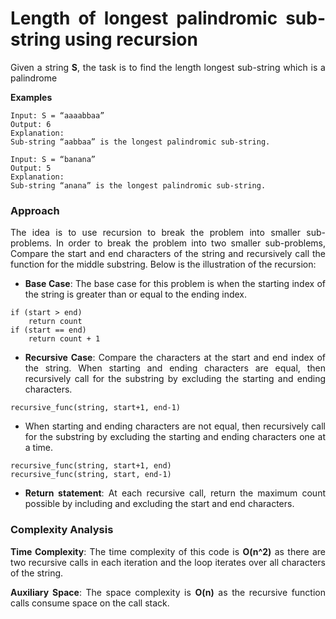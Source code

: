 <div align="justify">

# Length of longest palindromic sub-string using recursion

Given a string __S__, the task is to find the length longest sub-string which is a palindrome

__Examples__

```
Input: S = “aaaabbaa” 
Output: 6 
Explanation: 
Sub-string “aabbaa” is the longest palindromic sub-string.

Input: S = “banana” 
Output: 5 
Explanation: 
Sub-string “anana” is the longest palindromic sub-string.
```

### Approach

The idea is to use recursion to break the problem into smaller sub-problems. In order to break the problem into two smaller sub-problems, Compare the start and end characters of the string and recursively call the function for the middle substring. Below is the illustration of the recursion:

- __Base Case__: The base case for this problem is when the starting index of the string is greater than or equal to the ending index.

```
if (start > end)
    return count
if (start == end)
    return count + 1
```

- __Recursive Case__: Compare the characters at the start and end index of the string. When starting and ending characters are equal, then recursively call for the substring by excluding the starting and ending characters.

```
recursive_func(string, start+1, end-1)
```

- When starting and ending characters are not equal, then recursively call for the substring by excluding the starting and ending characters one at a time.

```
recursive_func(string, start+1, end)
recursive_func(string, start, end-1)
```

- __Return statement__: At each recursive call, return the maximum count possible by including and excluding the start and end characters.

### Complexity Analysis

__Time Complexity__: The time complexity of this code is __O(n^2)__ as there are two recursive calls in each iteration and the loop iterates over all characters of the string.

__Auxiliary Space__: The space complexity is __O(n)__ as the recursive function calls consume space on the call stack.

</div>
